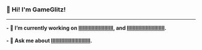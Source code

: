 ### 👋 Hi! I'm GameGlitz!
-------------------
<strong>
- 🔭 I’m currently working on <a href="https://github.com/GameGlitz/Project">IIllIllIllIlllIllIllIIIl</a>, and <a href="https://github.com/GameGlitz/Project">lIlIllIIIlIlIllIlIllllIllI</a>.
<br>
<br>
- 💬 Ask me about <a href="https://github.com/GameGlitz/Project">IlIIllIIlIlIlIlIIIlIllIlllI</a>.
<br>
</strong>
